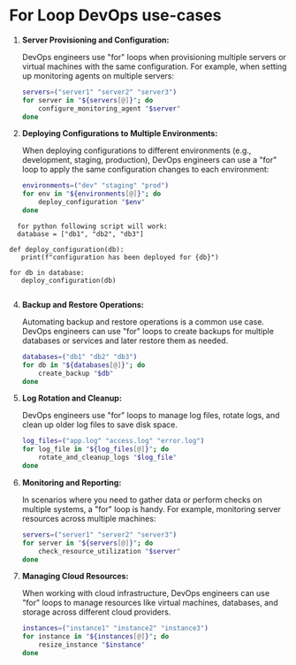 # For Loop DevOps use-cases

1. **Server Provisioning and Configuration:**

   DevOps engineers use "for" loops when provisioning multiple servers or virtual machines with the same configuration. For example, when setting up monitoring agents on multiple servers:

   ```bash
   servers=("server1" "server2" "server3")
   for server in "${servers[@]}"; do
       configure_monitoring_agent "$server"
   done
   ```

2. **Deploying Configurations to Multiple Environments:**

   When deploying configurations to different environments (e.g., development, staging, production), DevOps engineers can use a "for" loop to apply the same configuration changes to each environment:

   ```bash
   environments=("dev" "staging" "prod")
   for env in "${environments[@]}"; do
       deploy_configuration "$env"
   done
   ```
 ```
   for python following script will work:
   database = ["db1", "db2", "db3"]

def deploy_configuration(db):
    print(f"configuration has been deployed for {db}")
    
for db in database:
    deploy_configuration(db)
    
```


4. **Backup and Restore Operations:**

   Automating backup and restore operations is a common use case. DevOps engineers can use "for" loops to create backups for multiple databases or services and later restore them as needed.

   ```bash
   databases=("db1" "db2" "db3")
   for db in "${databases[@]}"; do
       create_backup "$db"
   done
   ```

5. **Log Rotation and Cleanup:**

   DevOps engineers use "for" loops to manage log files, rotate logs, and clean up older log files to save disk space.

   ```bash
   log_files=("app.log" "access.log" "error.log")
   for log_file in "${log_files[@]}"; do
       rotate_and_cleanup_logs "$log_file"
   done
   ```

6. **Monitoring and Reporting:**

   In scenarios where you need to gather data or perform checks on multiple systems, a "for" loop is handy. For example, monitoring server resources across multiple machines:

   ```bash
   servers=("server1" "server2" "server3")
   for server in "${servers[@]}"; do
       check_resource_utilization "$server"
   done
   ```

7. **Managing Cloud Resources:**

   When working with cloud infrastructure, DevOps engineers can use "for" loops to manage resources like virtual machines, databases, and storage across different cloud providers.

   ```bash
   instances=("instance1" "instance2" "instance3")
   for instance in "${instances[@]}"; do
       resize_instance "$instance"
   done
   ```
